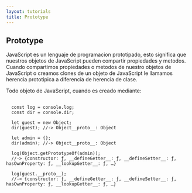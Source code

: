 ```yaml
---
layout: tutorials
title: Prototype
---
```

<h2 class="tutorials-content__sub-title">Prototype</h2>

<p class="tutorials-content__text">JavaScript es un lenguaje de programacion prototipado, esto significa que nuestros objetos de JavaScript pueden compartir propiedades y metodos. Cuando compartimos propiedades o metodos de nuestro objetos de JavaScript o creamos clones de un objeto de JavaScript le llamamos herencia prototipica a diferencia de herencia de clase.</p>

<p class="tutorials-content__text">Todo objeto de JavaScript, cuando es creado mediante:</p>

<pre>
  <code class="language-javascript">
  const log = console.log;
  const dir = console.dir;

  let guest = new Object;
  dir(guest); //-> Object__proto__: Object

  let admin = {};
  dir(admin); //-> Object__proto__: Object

  log(Object.getPrototypeOf(admin));
  //-> {constructor: ƒ, __defineGetter__: ƒ, __defineSetter__: ƒ, hasOwnProperty: ƒ, __lookupGetter__: ƒ, …}

  log(guest.__proto__);
  //-> {constructor: ƒ, __defineGetter__: ƒ, __defineSetter__: ƒ, hasOwnProperty: ƒ, __lookupGetter__: ƒ, …}
  </code>
</pre>
